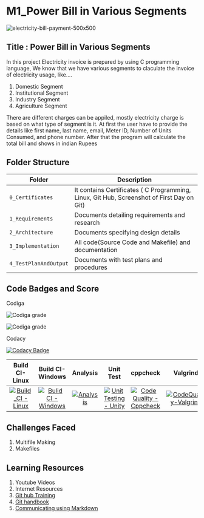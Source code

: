 # M1_Power Bill in Various Segments


![electricity-bill-payment-500x500](https://user-images.githubusercontent.com/101176652/161121829-0e4eb2b7-a1c2-4ed0-901e-5c7b47215a80.jpg)

## Title : Power Bill  in Various Segments

In this project Electricity invoice is prepared by using C programming language, We know that we have various segments to claculate the invoice of electricity usage, like....
1) Domestic Segment
2) Institutional Segment
3) Industry Segment
4) Agriculture Segment

There are different charges can be appiled, mostly electricity charge is based on what type of segment is it.
At first the user have to provide the details like first name, last name, email, Meter ID, Number of Units Consumed, and phone number. After that the program will calculate the total bill and shows in indian Rupees


## Folder Structure
|Folder             | Description |
|-------------------| -----------------------------------------|
| `0_Certificates`  | It contains Certificates ( C Programming, Linux, Git Hub, Screenshot of First Day on Git)|
| `1_Requirements`   | Documents detailing requirements and research|
| `2_Architecture`         | Documents specifying design details|
| `3_Implementation` | All code(Source Code and Makefile) and documentation|
| `4_TestPlanAndOutput`      | Documents with test plans and procedures|

## Code Badges and Score

Codiga

![Codiga grade](https://api.codiga.io/project/32246/score/svg)

![Codiga grade](https://api.codiga.io/project/32246/status/svg)

Codacy

[![Codacy Badge](https://app.codacy.com/project/badge/Grade/e101a1c64086447987eb5311d74ffd11)](https://www.codacy.com/gh/chvijaykrishna/M1_PowerBillVariousSegments/dashboard?utm_source=github.com&amp;utm_medium=referral&amp;utm_content=chvijaykrishna/M1_PowerBillVariousSegments&amp;utm_campaign=Badge_Grade)

|Build CI-Linux|Build CI-Windows|Analysis|Unit Test|cppcheck|Valgrind|Git Inspector|
|:--:|:--:|:--:|:--:|:--:|:--:|:--:|
|[![Build_CI - Linux](https://github.com/chvijaykrishna/M1_PowerBillVariousSegments/actions/workflows/c-cpp.yml/badge.svg)](https://github.com/chvijaykrishna/M1_PowerBillVariousSegments/actions/workflows/c-cpp.yml)|[![Bulid CI - Windows](https://github.com/chvijaykrishna/M1_PowerBillVariousSegments/actions/workflows/windows.yml/badge.svg)](https://github.com/chvijaykrishna/M1_PowerBillVariousSegments/actions/workflows/windows.yml)|[![Analysis](https://github.com/chvijaykrishna/M1_PowerBillVariousSegments/actions/workflows/Analysis.yml/badge.svg)](https://github.com/chvijaykrishna/M1_PowerBillVariousSegments/actions/workflows/Analysis.yml)|[![Unit Testing - Unity](https://github.com/chvijaykrishna/M1_PowerBillVariousSegments/actions/workflows/unit_test.yml/badge.svg)](https://github.com/chvijaykrishna/M1_PowerBillVariousSegments/actions/workflows/unit_test.yml)|[![Code Quality - Cppcheck](https://github.com/chvijaykrishna/M1_PowerBillVariousSegments/actions/workflows/cpp.yml/badge.svg)](https://github.com/chvijaykrishna/M1_PowerBillVariousSegments/actions/workflows/cpp.yml)|[![CodeQuality-Valgrind](https://github.com/chvijaykrishna/M1_PowerBillVariousSegments/actions/workflows/valgrind.yml/badge.svg)](https://github.com/chvijaykrishna/M1_PowerBillVariousSegments/actions/workflows/valgrind.yml)|[![Git Inspector](https://github.com/chvijaykrishna/M1_PowerBillVariousSegments/actions/workflows/git_inspector.yml/badge.svg)](https://github.com/chvijaykrishna/M1_PowerBillVariousSegments/actions/workflows/git_inspector.yml)|



## Challenges Faced

1. Multifile Making
2. Makefiles

## Learning Resources
1) Youtube Videos
2) Internet Resources
3) [Git hub Training](https://lab.github.com/githubtraining/introduction-to-github)
4) [Git handbook](https://docs.github.com/en/get-started/using-git/about-git)
5) [Communicating using Markdown](https://lab.github.com/githubtraining/communicating-using-markdown)
